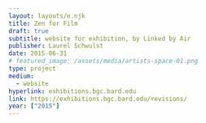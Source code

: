 ```yaml
---
layout: layouts/e.njk
title: Zen for Film
draft: true
subtitle: website for exhibition, by Linked by Air
publisher: Laurel Schwulst
date: 2015-06-31
# featured_image: /assets/media/artists-space-01.png
type: project
medium:
  - website
hyperlink: exhibitions.bgc.bard.edu
link: https://exhibitions.bgc.bard.edu/revisions/
year: ["2015"]
---
```

